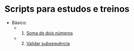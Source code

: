 # Scripts para estudos e treinos
- Básico:
    - 1. [Soma de dois números](/basico/soma_dois_numeros.js)
    - 2. [Validar subsequência](/basico/validar_subsequencia.js)
